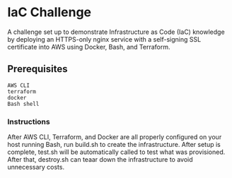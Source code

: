 # IaC Challenge

A challenge set up to demonstrate Infrastructure as Code (IaC) knowledge by deploying an HTTPS-only nginx service with a self-signing SSL certificate into AWS using Docker, Bash, and Terraform.

## Prerequisites
```
AWS CLI
terraform
docker
Bash shell
```
### Instructions
After AWS CLI, Terraform, and Docker are all properly configured on your host running Bash, run build.sh to create the infrastructure. After setup is complete, test.sh will be automatically called to test what was provisioned. After that, destroy.sh can teaar down the infrastructure to avoid unnecessary costs.

